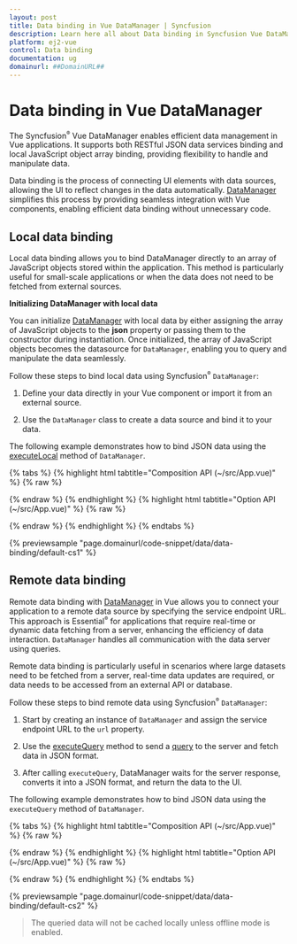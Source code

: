 ```yaml
---
layout: post
title: Data binding in Vue DataManager | Syncfusion
description: Learn here all about Data binding in Syncfusion Vue DataManager of Syncfusion Essential JS 2 and more.
platform: ej2-vue
control: Data binding 
documentation: ug
domainurl: ##DomainURL##
---
```


# Data binding in Vue DataManager

The Syncfusion<sup style="font-size:70%">&reg;</sup> Vue DataManager enables efficient data management in Vue applications. It supports both RESTful JSON data services binding and local JavaScript object array binding, providing flexibility to handle and manipulate data.

Data binding is the process of connecting UI elements with data sources, allowing the UI to reflect changes in the data automatically. [DataManager](https://ej2.syncfusion.com/documentation/api/data/dataManager) simplifies this process by providing seamless integration with Vue components, enabling efficient data binding without unnecessary code.

## Local data binding

Local data binding allows you to bind DataManager directly to an array of JavaScript objects stored within the application. This method is particularly useful for small-scale applications or when the data does not need to be fetched from external sources.

**Initializing DataManager with local data**

You can initialize [DataManager](https://ej2.syncfusion.com/documentation/api/data/dataManager) with local data by either assigning the array of JavaScript objects to the **json** property or passing them to the constructor during instantiation. Once initialized, the array of JavaScript objects becomes the datasource for `DataManager`, enabling you to query and manipulate the data seamlessly.

Follow these steps to bind local data using Syncfusion<sup style="font-size:70%">&reg;</sup> `DataManager`:

1. Define your data directly in your Vue component or import it from an external source.

2. Use the `DataManager` class to create a data source and bind it to your data.

The following example demonstrates how to bind JSON data using the [executeLocal](https://ej2.syncfusion.com/documentation/api/data/dataManager/#executelocal) method of `DataManager`.

{% tabs %}
{% highlight html tabtitle="Composition API (~/src/App.vue)" %}
{% raw %}

<template>
  <div id="app">
    <table class='e-table'>
      <tr><th>Order ID</th><th>Customer ID</th><th>Employee ID</th><th>Ship Country</th></tr>
      <tr v-for="(item, index) in items" :key="index">
        <td>{{ item.OrderID }}</td>
        <td>{{ item.CustomerID }}</td>
        <td>{{ item.EmployeeID }}</td>
        <td>{{ item.ShipCountry }}</td>
      </tr>
    </table>  
  </div>
</template>

<script setup>
import { data } from './datasource.js';
import { DataManager, Query } from '@syncfusion/ej2-data';

const items = new DataManager(data).executeLocal(new Query().take(12));
</script>

<style>
  .e-table {
    border: solid 1px #e0e0e0;
    border-collapse: collapse;
    font-family: Roboto;
  }

  .e-table td, .e-table th {
    border-style: solid;
    border-width: 1px 0 0;
    border-color: #e0e0e0;
    display: table-cell;
    font-size: 14px;
    line-height: 20px;
    overflow: hidden;
    padding: 8px 21px;
    vertical-align: middle;
    white-space: nowrap;
    width: auto;
  }
</style>

{% endraw %}
{% endhighlight %}
{% highlight html tabtitle="Option API (~/src/App.vue)" %}
{% raw %}

<template>
  <div id="app">
    <table class='e-table'>
      <tr><th>Order ID</th><th>Customer ID</th><th>Employee ID</th><th>Ship Country</th></tr>
      <tr v-for="(item, index) in items" :key="index">
        <td>{{ item.OrderID }}</td>
        <td>{{ item.CustomerID }}</td>
        <td>{{ item.EmployeeID }}</td>
        <td>{{ item.ShipCountry }}</td>
      </tr>
    </table>  
  </div>
</template>

<script>
import { data } from './datasource.js';
import { DataManager, Query } from '@syncfusion/ej2-data';

export default {
  data() {
    return {
      items: new DataManager(data).executeLocal(new Query().take(12))
    };
  },   
}
</script>

<style>
  .e-table {
    border: solid 1px #e0e0e0;
    border-collapse: collapse;
    font-family: Roboto;
  }

  .e-table td, .e-table th {
    border-style: solid;
    border-width: 1px 0 0;
    border-color: #e0e0e0;
    display: table-cell;
    font-size: 14px;
    line-height: 20px;
    overflow: hidden;
    padding: 8px 21px;
    vertical-align: middle;
    white-space: nowrap;
    width: auto;
  }
</style>

{% endraw %}
{% endhighlight %}
{% endtabs %}
        
{% previewsample "page.domainurl/code-snippet/data/data-binding/default-cs1" %}

## Remote data binding

Remote data binding with [DataManager](https://ej2.syncfusion.com/documentation/api/data/dataManager) in Vue allows you to connect your application to a remote data source by specifying the service endpoint URL. This approach is Essential<sup style="font-size:70%">&reg;</sup> for applications that require real-time or dynamic data fetching from a server, enhancing the efficiency of data interaction. `DataManager` handles all communication with the data server using queries.

Remote data binding is particularly useful in scenarios where large datasets need to be fetched from a server, real-time data updates are required, or data needs to be accessed from an external API or database.

Follow these steps to bind remote data using Syncfusion<sup style="font-size:70%">&reg;</sup> `DataManager`:

1. Start by creating an instance of `DataManager` and assign the service endpoint URL to the `url` property.

2. Use the [executeQuery](https://ej2.syncfusion.com/documentation/api/data/dataManager/#executequery) method to send a [query](https://ej2.syncfusion.com/documentation/api/data/query) to the server and fetch data in JSON format.

3. After calling `executeQuery`, DataManager waits for the server response, converts it into a JSON format, and return the data to the UI.

The following example demonstrates how to bind JSON data using the `executeQuery` method of `DataManager`.

{% tabs %}
{% highlight html tabtitle="Composition API (~/src/App.vue)" %}
{% raw %}

<template>
  <div id="app">
    <table class='e-table'>
      <tr><th>Order ID</th><th>Customer ID</th><th>Employee ID</th><th>Ship Country</th></tr>
      <tr v-for="(item, index) in items" :key="index">
        <td>{{ item.OrderID }}</td>
        <td>{{ item.CustomerID }}</td>
        <td>{{ item.EmployeeID }}</td>
        <td>{{ item.ShipCountry }}</td>
      </tr>
    </table>   
  </div>
</template>

<script setup>
import { onMounted, ref } from "vue";
import { DataManager, Query, ODataV4Adaptor } from '@syncfusion/ej2-data';

const items = ref([]);
onMounted(() => {
  let SERVICE_URI = "https://services.odata.org/V4/Northwind/Northwind.svc/Orders";
  let dataManager = new DataManager({
    url: SERVICE_URI,
    adaptor: new ODataV4Adaptor()
  });
  dataManager.executeQuery(new Query().take(12)).then((e) => {
    this.items = e.result;
  });
})
</script>

<style>
  .e-table {
    border: solid 1px #e0e0e0;
    border-collapse: collapse;
    font-family: Roboto;
  }

  .e-table td, .e-table th {
    border-style: solid;
    border-width: 1px 0 0;
    border-color: #e0e0e0;
    display: table-cell;
    font-size: 14px;
    line-height: 20px;
    overflow: hidden;
    padding: 8px 21px;
    vertical-align: middle;
    white-space: nowrap;
    width: auto;
  }
</style>

{% endraw %}
{% endhighlight %}
{% highlight html tabtitle="Option API (~/src/App.vue)" %}
{% raw %}

<template>
  <div id="app">
    <table class='e-table'>
      <tr><th>Order ID</th><th>Customer ID</th><th>Employee ID</th><th>Ship Country</th></tr>
      <tr v-for="(item, index) in items" :key="index">
        <td>{{ item.OrderID }}</td>
        <td>{{ item.CustomerID }}</td>
        <td>{{ item.EmployeeID }}</td>
        <td>{{ item.ShipCountry }}</td>
      </tr>
    </table>   
  </div>
</template>

<script>
import { DataManager, Query, ODataV4Adaptor } from '@syncfusion/ej2-data';

export default {
  data() {
    return {
      items: [] 
    };
  },
  mounted() {
    let SERVICE_URI = "https://services.odata.org/V4/Northwind/Northwind.svc/Orders";
    let dataManager = new DataManager({
      url: SERVICE_URI,
      adaptor: new ODataV4Adaptor()
    });
    dataManager.executeQuery(new Query().take(12)).then((e) => {
      this.items = e.result;
    });
  }
}
</script>

<style>
  .e-table {
    border: solid 1px #e0e0e0;
    border-collapse: collapse;
    font-family: Roboto;
  }

  .e-table td, .e-table th {
    border-style: solid;
    border-width: 1px 0 0;
    border-color: #e0e0e0;
    display: table-cell;
    font-size: 14px;
    line-height: 20px;
    overflow: hidden;
    padding: 8px 21px;
    vertical-align: middle;
    white-space: nowrap;
    width: auto;
  }
</style>

{% endraw %}
{% endhighlight %}
{% endtabs %}
        
{% previewsample "page.domainurl/code-snippet/data/data-binding/default-cs2" %}

> The queried data will not be cached locally unless offline mode is enabled.
